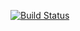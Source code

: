 [![Build Status](https://travis-ci.com/evanscales-cs/CSE110Lab.svg?branch=master)](https://travis-ci.com/evanscales-cs/CSE110Lab)
